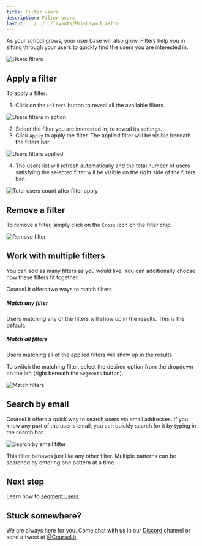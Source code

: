 ```yaml
---
title: Filter users
description: Filter users
layout: ../../../layouts/MainLayout.astro
---
```


As your school grows, your user base will also grow. Filters help you in sifting through your users to quickly find the users you are interested in.

![Users filters](/assets/users/user-filtering.png)

## Apply a filter

To apply a filter:

1. Click on the `Filters` button to reveal all the available filters.

![Users filters in action](/assets/users/filter-click.gif)

2. Select the filter you are interested in, to reveal its settings.
3. Click `Apply` to apply the filter. The applied filter will be visible beneath the filters bar.

![Users filters applied](/assets/users/apply-filter.gif)

4. The users list will refresh automatically and the total number of users satisfying the selected filter will be visible on the right side of the filters bar.

![Total users count after filter apply](/assets/users/total-users-count-after-filter.png)

## Remove a filter

To remove a filter, simply click on the `Cross` icon on the filter chip.

![Remove filter](/assets/users/remove-filter.gif)

## Work with multiple filters

You can add as many filters as you would like. You can additionally choose how these filters fit together.

CourseLit offers two ways to match filters.

##### Match any filter

Users matching any of the filters will show up in the results. This is the default.

##### Match all filters

Users matching all of the applied filters will show up in the results.

To switch the matching filter, select the desired option from the dropdown on the left (right beneath the `Segments` button).

![Match filters](/assets/users/matching-filters.gif)

## Search by email

CourseLit offers a quick way to search users via email addresses. If you know any part of the user's email, you can quickly search for it by typing in the search bar.

![Search by email filter](/assets/users/search-by-email-filter.gif)

This filter behaves just like any other filter. Multiple patterns can be searched by entering one pattern at a time.

## Next step

Learn how to [segment users](/en/users/segments).

## Stuck somewhere?

We are always here for you. Come chat with us in our <a href="https://discord.com/invite/GR4bQsN" target="_blank">Discord</a> channel or send a tweet at <a href="https://twitter.com/courselit" target="_blank">@CourseLit</a>.
